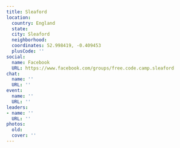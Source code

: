 ```yaml
---
title: Sleaford
location:
  country: England
  state: 
  city: Sleaford
  neighborhood: 
  coordinates: 52.998419, -0.409453
  plusCode: ''
social:
  name: Facebook
  URL: https://www.facebook.com/groups/free.code.camp.sleaford
chat:
  name: ''
  URL: ''
event:
  name: ''
  URL: ''
leaders:
- name: ''
  URL: ''
photos:
  old: 
  cover: ''
---
```

